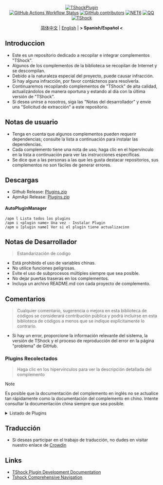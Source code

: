 <div align="center">
  
[![TShockPlugin](https://socialify.git.ci/UnrealMultiple/TShockPlugin/image?description=1&descriptionEditable=A%20TShock%20Chinese%20Plugin%20Collection%20Repository&forks=1&issues=1&language=1&logo=https%3A%2F%2Fgithub.com%2FUnrealMultiple%2FTShockPlugin%2Fblob%2Fmaster%2Ficon.png%3Fraw%3Dtrue&name=1&pattern=Circuit%20Board&pulls=1&stargazers=1&theme=Auto)](https://github.com/UnrealMultiple/TShockPlugin)  
[![GitHub Actions Workflow Status](https://img.shields.io/github/actions/workflow/status/UnrealMultiple/TShockPlugin/.github%2Fworkflows%2Fbuild.yml)](https://github.com/UnrealMultiple/TShockPlugin/actions)
[![GitHub contributors](https://img.shields.io/github/contributors/UnrealMultiple/TShockPlugin?style=flat)](https://github.com/UnrealMultiple/TShockPlugin/graphs/contributors)
[![NET6](https://img.shields.io/badge/Core-%20.NET_6-blue)](https://dotnet.microsoft.com/zh-cn/)
[![QQ](https://img.shields.io/badge/QQ-EB1923?logo=tencent-qq&logoColor=white)](https://qm.qq.com/cgi-bin/qm/qr?k=54tOesIU5g13yVBNFIuMBQ6AzjgE6f0m&jump_from=webapi&authKey=6jzafzJEqQGzq7b2mAHBw+Ws5uOdl83iIu7CvFmrfm/Xxbo2kNHKSNXJvDGYxhSW)
[![TShock](https://img.shields.io/badge/TShock5.2.0-2B579A.svg?&logo=TShock&logoColor=white)](https://github.com/Pryaxis/TShock)

[简体中文](README.md) | [English](README.en-US.md) | **&gt; Spanish/Español &lt;**

</div>

## Introduccion
- Este es un repositorio dedicado a recopilar e integrar complementos "TShock".
- Algunos de los complementos de la biblioteca se recopilan de Internet y se descompilan.
- Debido a la naturaleza especial del proyecto, puede causar infracción. Si hay alguna infracción, por favor contáctenos para resolverla.
- Continuaremos recopilando complementos de "TShock" de alta calidad, actualizándolos de manera oportuna y estando al día con la última versión de "TShock".
- Si desea unirse a nosotros, siga las "Notas del desarrollador" y envíe una "Solicitud de extracción" a este repositorio.


## Notas de usuario

- Tenga en cuenta que algunos complementos pueden requerir dependencias; consulte la lista a continuación para instalar las dependencias.
- Cada complemento tiene una nota de uso; haga clic en el hipervínculo en la lista a continuación para ver las instrucciones específicas.
- Se dice que a las personas a las que les gusta destacar repositorios, sus complementos no son fáciles de generar errores.

## Descargas

- Github Release: [Plugins.zip](https://github.com/UnrealMultiple/TShockPlugin/releases/download/V1.0.0.0/Plugins.zip)
- ApmApi Release: [Plugins.zip](http://api.terraria.ink:11434/plugin/get_all_plugins)

#### AutoPluginManager
    /apm l Lista todos los plugins
    /apm i <plugin name> Una vez - Instalar Plugin
    /apm u [plugin name] Ver si el plugin tiene actualizacion

## Notas de Desarrollador

> Estandarización de codigo

- Está prohibido el uso de variables chinas.
- No utilice funciones peligrosas.
- Evite el uso de subprocesos múltiples siempre que sea posible.
- No dejar puertas traseras en los complementos.
- Incluya un archivo README.md con cada proyecto de complemento.

## Comentarios

> Cualquier comentario, sugerencia o mejora en esta biblioteca de códigos se considerará contribución pública y podrá incluirse en esta biblioteca de códigos a menos que se indique explícitamente lo contrario.

- Si hay un error, proporcione la información relevante del sistema, la versión de TShock y el proceso de reproducción del error en la página "problema" de GitHub.

### Plugins Recolectados

> Haga clic en los hipervínculos para ver la descripción detallada del complemento

> [!NOTE]
> Es posible que la documentación del complemento en inglés no se actualice tan rápidamente como la documentación del complemento en chino.
> Intente consultar la documentación china siempre que sea posible.

<Details>
<Summary>Listado de Plugins</Summary>

| Nombre del plugin | Porcentaje de traducción | Descripcion del Plugin  | Dependencias |
| :-: | :-: | :-: | :-: |
| [AdditionalPylons](./src/AdditionalPylons/README.md) | 90.0% | Colocar más pilones | [LazyAPI](./src/LazyAPI/README.md) |
| [AIChatPlugin](./src/AIChatPlugin/README.md) | 0.0% | AI聊天插件 |  |
| [AnnouncementBoxPlus](./src/AnnouncementBoxPlus/README.md) | 0.0% | Mejora la funcionalidad de la caja de anuncios | [LazyAPI](./src/LazyAPI/README.md) |
| [AutoAirItem](./src/AutoAirItem/README.md) | 0.0% | Botes de basura automáticos | [LazyAPI](./src/LazyAPI/README.md) |
| [AutoBroadcast](./src/AutoBroadcast/README.md) | 0.0% | Transmisión automática | [LazyAPI](./src/LazyAPI/README.md) |
| [AutoClassificationQuickStack](./src/AutoClassificationQuickStack/README.md) | 0.0% | Clasificación Automática Quick Stack |  |
| [AutoClear](./src/AutoClear/README.md) | 0.0% | Limpieza automática inteligente | [LazyAPI](./src/LazyAPI/README.md) |
| [AutoFish](./src/AutoFish/README.md) | 0.0% | Pesca automática | [LazyAPI](./src/LazyAPI/README.md) |
| [AutoPluginManager](./src/AutoPluginManager/README.es-ES.md) | 64.4% | Actualice los complementos automáticamente con una sola tecla |  |
| [AutoReset](./src/AutoReset/README.md) | 0.0% | Reinicio completamente automático | [LazyAPI](./src/LazyAPI/README.md) |
| [AutoStoreItems](./src/AutoStoreItems/README.md) | 0.0% | Almacenamiento automático | [LazyAPI](./src/LazyAPI/README.md) |
| [AutoTeam](./src/AutoTeam/README.md) | 0.0% | Formación automática de equipos | [LazyAPI](./src/LazyAPI/README.md) |
| [Back](./src/Back/README.md) | 0.0% | Regresar al punto de muerte | [LazyAPI](./src/LazyAPI/README.md) |
| [BagPing](./src/BagPing/README.md) | 0.0% | Marcar las bolsas de tesoro en el mapa |  |
| [BanNpc](./src/BanNpc/README.md) | 0.0% | Previene la generación de monstruos | [LazyAPI](./src/LazyAPI/README.md) |
| [BedSet](./src/BedSet/README.md) | 0.0% | Establecer y registrar puntos de resurrección | [LazyAPI](./src/LazyAPI/README.md) |
| [BetterWhitelist](./src/BetterWhitelist/README.md) | 0.0% | Plugin de lista blanca | [LazyAPI](./src/LazyAPI/README.md) |
| [BossLock](./src/BossLock/README.md) | 0.0% | 进度锁插件 |  |
| [BridgeBuilder](./src/BridgeBuilder/README.md) | 0.0% | Construcción rápida de puentes | [LazyAPI](./src/LazyAPI/README.md) |
| [BuildMaster](./src/BuildMaster/README.md) | 0.0% | Modo Maestro Constructor para el Mini Juego Red Bean | [MiniGamesAPI](./src/MiniGamesAPI/README.md) |
| [CaiBotLite](./src/CaiBotLite/README.md) | 0.0% | Plugin adaptador CaiBot (Only support QQ) | [linq2db]() |
| [CaiCustomEmojiCommand](./src/CaiCustomEmojiCommand/README.md) | 0.0% | Comando de emoji personalizado | [LazyAPI](./src/LazyAPI/README.md) |
| [CaiPacketDebug](./src/CaiPacketDebug/README.md) | 0.0% | Herramienta de depuración de paquetes Cai | [LazyAPI](./src/LazyAPI/README.md) [TrProtocol]() |
| [CaiRewardChest](./src/CaiRewardChest/README.md) | 0.0% | Convierte cofres generados naturalmente en cofres de recompensa que todos pueden reclamar una vez | [linq2db]() [LazyAPI](./src/LazyAPI/README.md) |
| [CGive](./src/CGive/README.md) | 0.0% | Comandos fuera de línea |  |
| [Challenger](./src/Challenger/README.md) | 100.0% | Modo Challenger |  |
| [Chameleon](./src/Chameleon/README.md) | 0.0% | Inicia sesión antes de entrar al servidor | [LazyAPI](./src/LazyAPI/README.md) |
| [ChattyBridge](./src/ChattyBridge/README.md) | 0.0% | Usado para el chat entre servidores | [LazyAPI](./src/LazyAPI/README.md) |
| [ChestRestore](./src/ChestRestore/README.md) | 0.0% | Objetos infinitos en servidores de recursos |  |
| [Chireiden.TShock.Omni](https://github.com/sgkoishi/yaaiomni/blob/master/README.md) | 0.0% | Otro plugin misceláneo para TShock - la parte central |  |
| [Chireiden.TShock.Omni.Misc](https://github.com/sgkoishi/yaaiomni/blob/master/README.md) | 0.0% | Otro plugin misceláneo para TShock - la parte miscelánea |  |
| [CNPCShop](./src/CNPCShop/README.md) | 0.0% | Tienda personalizada de NPC |  |
| [ConsoleSql](./src/ConsoleSql/README.md) | 0.0% | Ejecutar sentencias SQL en la consola |  |
| [ConvertWorld](./src/ConvertWorld/README.md) | 0.0% | Convertir objetos del mundo al derrotar monstruos |  |
| [CreateSpawn](./src/CreateSpawn/README.md) | 0.0% | Generación de puntos de aparición | [LazyAPI](./src/LazyAPI/README.md) |
| [CriticalHit](./src/CriticalHit/README.md) | 0.0% | Indicación de golpe crítico |  |
| [Crossplay](https://github.com/UnrealMultiple/Crossplay/blob/main/README.md) | 0.0% | Permite el juego multiplataforma |  |
| [CustomMonster](./src/CustomMonster/README.md) | 0.0% | Personalizar, modificar y generar monstruos y jefes  |  |
| [DamageRuleLoot](./src/DamageRuleLoot/README.md) | 0.0% | Determinar la bolsa de tesoro caída basada en la relación de daño y transferir el cálculo de daño |  |
| [DamageStatistic](./src/DamageStatistic/README.md) | 100.0% | Mostrar el daño causado por cada jugador después de cada pelea de jefe |  |
| [DataSync](./src/DataSync/README.md) | 0.0% | Sincronización de progreso |  |
| [DeathDrop](./src/DeathDrop/README.md) | 100.0% | Botín aleatorio y personalizado al morir un monstruo |  |
| [DisableMonsLoot](./src/DisableMonsLoot/README.md) | 11.1% | Prohibir el botín de monstruos |  |
| [DonotFuck](./src/DonotFuck/README.md) | 15.0% | Prevenir groserías | [LazyAPI](./src/LazyAPI/README.md) |
| [DTEntryBlock](./src/DTEntryBlock/README.md) | 0.0% | Prevenir la entrada a mazmorras o templos |  |
| [Dummy](./src/Dummy/README.md) | 0.0% | Servidor de Pruebas (Ficticio) Para TEST | [LazyAPI](./src/LazyAPI/README.md) [TrProtocol]() |
| [DumpTerrariaID](./src/DumpTerrariaID/README.md) | 0.0% | Volcar las ID de Terraria |  |
| [DwTP](./src/DwTP/README.md) | 0.0% | Teletransportación por posicionamiento |  |
| [Economics.Core](./src/Economics.Core/README.md) | 0.0% | Plugin económico |  |
| [Economics.Deal](./src/Economics.Deal/README.md) | 0.0% | Plugin de comercio | [Economics.Core](./src/Economics.Core/README.md) |
| [Economics.NPC](./src/Economics.NPC/README.md) | 0.0% | Recompensas personalizadas de monstruos | [Economics.Core](./src/Economics.Core/README.md) |
| [Economics.Projectile](./src/Economics.Projectile/README.md) | 0.0% | Proyectiles personalizados | [Economics.Core](./src/Economics.Core/README.md) [Economics.RPG](./src/Economics.RPG/README.md) |
| [Economics.Regain](./src/Economics.Regain/README.md) | 0.0% | Reciclaje de objetos | [Economics.Core](./src/Economics.Core/README.md) |
| [Economics.RPG](./src/Economics.RPG/README.md) | 0.0% | Plugin RPG | [Economics.Core](./src/Economics.Core/README.md) |
| [Economics.Shop](./src/Economics.Shop/README.md) | 0.0% | Plugin de tienda | [Economics.Core](./src/Economics.Core/README.md) [Economics.RPG](./src/Economics.RPG/README.md) |
| [Economics.Skill](./src/Economics.Skill/README.md) | 0.0% | Plugin de habilidades | [Economics.Core](./src/Economics.Core/README.md) [Economics.RPG](./src/Economics.RPG/README.md) |
| [Economics.Task](./src/Economics.Task/README.md) | 0.0% | Plugin de tareas | [Economics.Core](./src/Economics.Core/README.md) [Economics.RPG](./src/Economics.RPG/README.md) |
| [Economics.WeaponPlus](./src/Economics.WeaponPlus/README.md) | 0.0% | Mejora de armas | [Economics.Core](./src/Economics.Core/README.md) |
| [EndureBoost](./src/EndureBoost/README.md) | 0.0% | Otorga un buff específico cuando el jugador tiene una cantidad determinada de objetos |  |
| [EssentialsPlus](./src/EssentialsPlus/README.es-ES.md) | 94.9% | Comandos de gestión adicionales | [LazyAPI](./src/LazyAPI/README.md) |
| [Ezperm](./src/Ezperm/README.md) | 0.0% | Cambio por lotes de permisos |  |
| [FishShop](https://github.com/UnrealMultiple/TShockFishShop/blob/master/README.md) | 0.0% | Tienda de peces |  |
| [GenerateMap](./src/GenerateMap/README.md) | 0.0% | Generar mapas |  |
| [GolfRewards](./src/GolfRewards/README.md) | 0.0% | Recompensas de golf |  |
| [GoodNight](./src/GoodNight/README.md) | 0.0% | Toque de queda |  |
| [HardPlayerDrop](./src/HardPlayerDrop/README.md) | 0.0% | Los jugadores en modo Hardcore sueltan corazones de vida al morir |  |
| [HelpPlus](./src/HelpPlus/README.md) | 0.0% | Corrige y mejora el comando de ayuda |  |
| [History](./src/History/README.md) | 0.0% | Registra un historial en formato de tabla |  |
| [HouseRegion](./src/HouseRegion/README.md) | 0.0% | Plugin de reclamación de tierras | [LazyAPI](./src/LazyAPI/README.md) |
| [Invincibility](./src/Invincibility/README.md) | 0.0% | Invencibilidad limitada en el tiempo |  |
| [ItemBox](./src/ItemBox/README.md) | 0.0% | Inventario fuera de línea |  |
| [ItemDecoration](./src/ItemDecoration/README.es-ES.md) | 100.0% | Muestra el spryte y texto de info y damage del item seleccionado | [LazyAPI](./src/LazyAPI/README.md) |
| [ItemPreserver](./src/ItemPreserver/README.md) | 50.0% | Conserva ítems específicos de la consumición |  |
| [JourneyUnlock](./src/JourneyUnlock/README.md) | 6.3% | Desbloquea ítems del modo Journey |  |
| [Lagrange.XocMat.Adapter](./src/Lagrange.XocMat.Adapter/README.md) | 0.0% | Plugin adaptador para el bot Lagrange.XocMat |  |
| [LazyAPI](./src/LazyAPI/README.md) | 0.0% | Biblioteca base para plugins | [linq2db]() |
| [LifemaxExtra](./src/LifemaxExtra/README.md) | 0.0% | Comer más frutas/cristales de vida | [LazyAPI](./src/LazyAPI/README.md) |
| [ListPlugins](./src/ListPlugins/README.md) | 16.7% | Lista los plugins instalados |  |
| [MapTp](./src/MapTp/README.md) | 100.0% | Teletransportarse con doble clic en el mapa |  |
| [MiniGamesAPI](./src/MiniGamesAPI/README.md) | 0.0% | API para el mini-juego de pasta de frijol |  |
| [ModifyWeapons](./src/ModifyWeapons/README.md) | 0.0% | Deje que los jugadores realicen dos Sprint | [LazyAPI](./src/LazyAPI/README.md) |
| [MonsterRegen](./src/MonsterRegen/README.md) | 0.0% | Regeneración de progreso de monstruos |  |
| [MusicPlayer](./src/MusicPlayer/README.md) | 0.0% | Reproductor de música simple |  |
| [Noagent](./src/Noagent/README.md) | 0.0% | Prohíbe que las IPs de proxy ingresen al servidor |  |
| [NormalDropsBags](./src/NormalDropsBags/README.md) | 0.0% | Suelta bolsas de tesoros en dificultad normal |  |
| [NoteWall](./src/NoteWall/README.md) | 0.0% | Los jugadores pueden dejar y ver notas aquí. | [LazyAPI](./src/LazyAPI/README.md) [linq2db]() |
| [OnlineGiftPackage](./src/OnlineGiftPackage/README.md) | 0.0% | Paquete de regalos en línea |  |
| [PacketsStop](./src/PacketsStop/README.md) | 0.0% | Interceptación de paquetes |  |
| [PermaBuff](./src/PermaBuff/README.md) | 0.0% | Buff permanente |  |
| [PerPlayerLoot](./src/PerPlayerLoot/README.md) | 0.0% | Cofre separado para el botín del jugador |  |
| [PersonalPermission](./src/PersonalPermission/README.md) | 0.0% | Establece permisos individualmente para los jugadores |  |
| [Platform](./src/Platform/README.md) | 0.0% | Determina el dispositivo del jugador |  |
| [PlayerManager](https://github.com/UnrealMultiple/TShockPlayerManager/blob/master/README.md) | 0.0% | Administrador de jugadores de Hufang |  |
| [PlayerRandomSwapper](./src/PlayerRandomSwapper/README.md) | 0.0% | Intercambio de posiciones aleatorio de jugadores | [LazyAPI](./src/LazyAPI/README.md) |
| [PlayerSpeed](./src/PlayerSpeed/README.md) | 0.0% | Interceptación de paquetes | [LazyAPI](./src/LazyAPI/README.md) |
| [ProgressBag](./src/ProgressBag/README.md) | 0.0% | Paquete de progreso | [LazyAPI](./src/LazyAPI/README.md) |
| [ProgressControls](./src/ProgressControls/README.md) | 0.0% | Planificador (Automatiza el control del servidor) |  |
| [ProgressRestrict](./src/ProgressRestrict/README.md) | 0.0% | Detección de super progreso | [DataSync](./src/DataSync/README.md) |
| [ProxyProtocolSocket](./src/ProxyProtocolSocket/README.md) | 0.0% | Acepta conexiones de protocolo proxy |  |
| [PvPer](./src/PvPer/README.md) | 0.0% | Sistema de duelos |  |
| [QRCoder](./src/QRCoder/README.md) | 0.0% | Generador de Códigos QR |  |
| [RainbowChat](./src/RainbowChat/README.md) | 0.0% | Colores aleatorios en el chat |  |
| [RandomBroadcast](./src/RandomBroadcast/README.md) | 0.0% | Transmisión aleatoria |  |
| [RandRespawn](./src/RandRespawn/README.md) | 0.0% | Punto de aparición aleatorio |  |
| [RealTime](./src/RealTime/README.md) | 0.0% | Sincroniza la hora del servidor con la hora real |  |
| [RebirthCoin](./src/RebirthCoin/README.md) | 0.0% | Consume ítems designados para revivir al jugador |  |
| [RecipesBrowser](./src/RecipesBrowser/README.md) | 0.0% | Mesa de trabajo |  |
| [ReFishTask](./src/ReFishTask/README.md) | 0.0% | Refresca automáticamente las tareas del pescador |  |
| [RegionView](./src/RegionView/README.md) | 0.0% | Muestra los límites de las áreas |  |
| [Respawn](./src/Respawn/README.md) | 0.0% | Reaparece en el lugar de la muerte |  |
| [RestInventory](./src/RestInventory/README.md) | 0.0% | Proporciona una interfaz de consulta REST para la mochila |  |
| [ReverseWorld](./src/ReverseWorld/README.md) | 0.0% | Complemento de Inversión del Mundo y Colocación de Minas Terrestres |  |
| [RolesModifying](./src/RolesModifying/README.md) | 0.0% | Modificar mochila del jugador |  |
| [Sandstorm](./src/Sandstorm/README.md) | 0.0% | Alterna la tormenta de arena |  |
| [ServerTools](./src/ServerTools/README.md) | 0.0% | Herramientas de administración del servidor | [LazyAPI](./src/LazyAPI/README.md) [linq2db]() |
| [SessionSentinel](./src/SessionSentinel/README.md) | 0.0% | Maneja jugadores que no envían paquetes de datos por mucho tiempo |  |
| [ShortCommand](./src/ShortCommand/README.md) | 0.0% | Comando corto |  |
| [ShowArmors](./src/ShowArmors/README.md) | 0.0% | Muestra la barra de equipo |  |
| [SignInSign](./src/SignInSign/README.md) | 0.0% | Plugin de inicio de sesión con cartel |  |
| [SimultaneousUseFix](./src/SimultaneousUseFix/README.md) | 0.0% | Resuelve problemas como el martillo doble atascado y la metralleta de estrellas |  |
| [SmartRegions](./src/SmartRegions/README.md) | 0.0% | Regiones inteligentes |  |
| [SpawnInfra](./src/SpawnInfra/README.md) | 0.0% | Genera infraestructura básica |  |
| [SpclPerm](./src/SpclPerm/README.md) | 0.0% | Privilegios del propietario del servidor |  |
| [StatusTextManager](./src/StatusTextManager/README.md) | 100.0% | Plugin para gestionar el texto de estado en PC |  |
| [SurfaceBlock](./src/SurfaceBlock/README.md) | 0.0% | Prohibir proyectiles en la superficie  | [LazyAPI](./src/LazyAPI/README.md) |
| [SurvivalCrisis](./src/SurvivalCrisis/README.md) | 0.0% | 'Among Us' como un juego'' |  |
| [SwitchCommands](./src/SwitchCommands/README.md) | 0.0% | Ejecuta comandos en regiones |  |
| [TeleportRequest](./src/TeleportRequest/README.md) | 0.0% | Solicitud de teletransporte |  |
| [TimeRate](./src/TimeRate/README.md) | 0.0% | Modifica la aceleración del tiempo usando comandos, y soporta el sueño de los jugadores para activar eventos |  |
| [TimerKeeper](./src/TimerKeeper/README.md) | 0.0% | Guarda el estado del temporizador |  |
| [TownNPCHomes](./src/TownNPCHomes/README.md) | 0.0% | Casa rápida de NPC |  |
| [TransferPatch](./src/TransferPatch/README.md) | 0.0% | 翻译补丁 |  |
| [UnseenInventory](./src/UnseenInventory/README.md) | 0.0% | Permite que el servidor genere ítems "inobtenibles" |  |
| [VBY.Common](https://github.com/UnrealMultiple/MyPlugin/blob/master/docs/VBY.Common.md) | 0.0% | Biblioteca base para plugins VBY |  |
| [VBY.GameContentModify](https://github.com/UnrealMultiple/MyPlugin/blob/master/docs/VBY.GameContentModify.md) | 0.0% | Modificaciones personalizables para cierto contenido del juego (super) |  |
| [VBY.OtherCommand](https://github.com/UnrealMultiple/MyPlugin/blob/master/docs/VBY.OtherCommand.md) | 0.0% | Proveer algunos otros comandos auxiliares |  |
| [VBY.PluginLoader](https://github.com/UnrealMultiple/MyPlugin/blob/master/docs/VBY.PluginLoader.md) | 0.0% | Un cargador de plugins que permite la recarga en caliente |  |
| [VBY.PluginLoaderAutoReload](https://github.com/UnrealMultiple/MyPlugin/blob/master/docs/VBY.PluginLoaderAutoReload.md) | 0.0% | VBY.PluginLoader的扩展, 自动热重载插件 |  |
| [VeinMiner](./src/VeinMiner/README.md) | 0.0% | Minado en cadena |  |
| [VotePlus](./src/VotePlus/README.md) | 96.1% | Votación multifuncional |  |
| [WeaponPlus](./src/WeaponPlus/README.md) | 100.0% | Versión de monedas para mejorar armas |  |
| [WikiLangPackLoader](./src/WikiLangPackLoader/README.md) | 100.0% | Cargue el paquete de idioma wiki para el servidor. |  |
| [WorldModify](https://github.com/UnrealMultiple/TShockWorldModify/blob/master/README.md) | 0.0% | Editor del mundo, permite modificar la mayoría de los parámetros del mundo |  |
| [ZHIPlayerManager](./src/ZHIPlayerManager/README.md) | 62.1% | Plugin de gestión de jugadores de Zhi |  |

</Details>

## Traducción

- Si deseas participar en el trabajo de traducción, no dudes en visitar nuestro enlace de [Crowdin](https://es.crowdin.com/project/tshock-chinese-plugin)

## Links

- [TShock Plugin Development Documentation](https://github.com/ACaiCat/TShockPluginDocument)
- [Tshock Comprehensive Navigation](https://github.com/UnrealMultiple/Tshock-nav)
